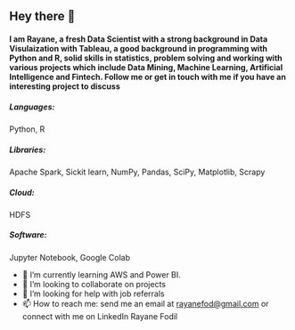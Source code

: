 ## Hey there 👋

#### I am Rayane, a fresh Data Scientist with a strong background in Data Visulaization with Tableau, a good background in programming with Python and R, solid skills in statistics, problem solving and working with various projects which include Data Mining, Machine Learning, Artificial Intelligence and Fintech. Follow me or get in touch with me if you have an interesting project to discuss

##### Languages:
Python, R

##### Libraries: 
Apache Spark, Sickit learn, NumPy, Pandas, SciPy, Matplotlib, Scrapy

##### Cloud:
HDFS

##### Software:
Jupyter Notebook, Google Colab


- 🌱 I’m currently learning AWS and Power BI.
- 👯 I’m looking to collaborate on projects
- 🤔 I’m looking for help with job referrals
- 📫 How to reach me: send me an email at rayanefod@gmail.com or connect with me on LinkedIn Rayane Fodil

